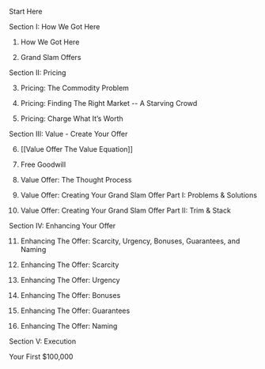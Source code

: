 Start Here

Section I: How We Got Here

1. How We Got Here

2. Grand Slam Offers

Section II: Pricing

3. Pricing: The Commodity Problem

4. Pricing: Finding The Right Market -- A Starving Crowd

5. Pricing: Charge What It’s Worth

Section III: Value - Create Your Offer

6. [[Value Offer The Value Equation]]

7. Free Goodwill

8. Value Offer: The Thought Process

9. Value Offer: Creating Your Grand Slam Offer Part I: Problems & Solutions

10. Value Offer: Creating Your Grand Slam Offer Part II: Trim & Stack

Section IV: Enhancing Your Offer

11. Enhancing The Offer: Scarcity, Urgency, Bonuses, Guarantees, and Naming

12. Enhancing The Offer: Scarcity

13. Enhancing The Offer: Urgency

14. Enhancing The Offer: Bonuses

15. Enhancing The Offer: Guarantees

16. Enhancing The Offer: Naming

Section V: Execution

Your First $100,000